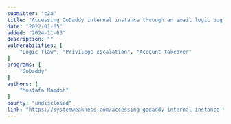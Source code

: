 ```yaml
---
submitter: "c2a"
title: "Accessing GoDaddy internal instance through an email logic bug."
date: "2022-01-05"
added: "2024-11-03"
description: ""
vulnerabilities: [
    "Logic flaw", "Privilege escalation", "Account takeover"
]
programs: [
    "GoDaddy"
]
authors: [
    "Mostafa Mamdoh"
]
bounty: "undisclosed"
link: "https://systemweakness.com/accessing-godaddy-internal-instance-through-an-email-logic-bug-fdbea7b23542"
---
```




